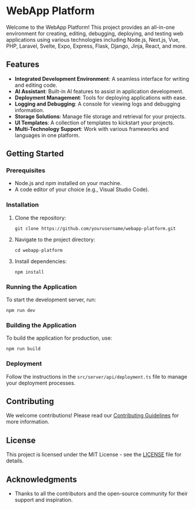 # WebApp Platform

Welcome to the WebApp Platform! This project provides an all-in-one environment for creating, editing, debugging, deploying, and testing web applications using various technologies including Node.js, Next.js, Vue, PHP, Laravel, Svelte, Expo, Express, Flask, Django, Jinja, React, and more.

## Features

- **Integrated Development Environment**: A seamless interface for writing and editing code.
- **AI Assistant**: Built-in AI features to assist in application development.
- **Deployment Management**: Tools for deploying applications with ease.
- **Logging and Debugging**: A console for viewing logs and debugging information.
- **Storage Solutions**: Manage file storage and retrieval for your projects.
- **UI Templates**: A collection of templates to kickstart your projects.
- **Multi-Technology Support**: Work with various frameworks and languages in one platform.

## Getting Started

### Prerequisites

- Node.js and npm installed on your machine.
- A code editor of your choice (e.g., Visual Studio Code).

### Installation

1. Clone the repository:
   ```
   git clone https://github.com/yourusername/webapp-platform.git
   ```
2. Navigate to the project directory:
   ```
   cd webapp-platform
   ```
3. Install dependencies:
   ```
   npm install
   ```

### Running the Application

To start the development server, run:
```
npm run dev
```

### Building the Application

To build the application for production, use:
```
npm run build
```

### Deployment

Follow the instructions in the `src/server/api/deployment.ts` file to manage your deployment processes.

## Contributing

We welcome contributions! Please read our [Contributing Guidelines](CONTRIBUTING.md) for more information.

## License

This project is licensed under the MIT License - see the [LICENSE](LICENSE) file for details.

## Acknowledgments

- Thanks to all the contributors and the open-source community for their support and inspiration.